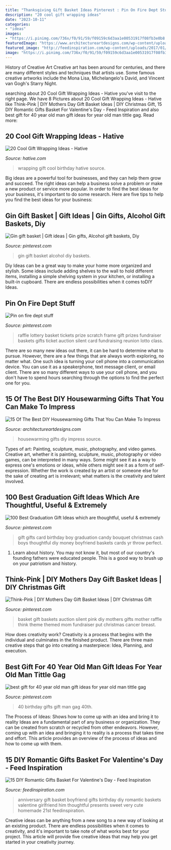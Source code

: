 ```yaml
---
title: "Thanksgiving Gift Basket Ideas Pinterest : Pin On Fire Dept Stuff"
description: "20 cool gift wrapping ideas"
date: "2023-10-11"
categories:
- "ideas"
images:
- "https://i.pinimg.com/736x/f0/91/59/f09159c6d3aa1e00531917f08fb3e0b8.jpg"
featuredImage: "https://www.architectureartdesigns.com/wp-content/uploads/2017/01/15-Of-The-Best-DIY-Housewarming-Gifts-That-You-Can-Make-To-Impress-5.jpg"
featured_image: "http://feedinspiration.com/wp-content/uploads/2017/01/basket-for-your-valentine.jpg"
image: "https://i.pinimg.com/736x/f0/91/59/f09159c6d3aa1e00531917f08fb3e0b8.jpg"
---
```



History of Creative Art
Creative art has been around for centuries, and there are many different styles and techniques that artists use. Some famous creative artworks include the Mona Lisa, Michelangelo's David, and Vincent van Gogh's Starry Night.

	

		
searching about 20 Cool Gift Wrapping Ideas - Hative you've visit to the right page. We have 8 Pictures about 20 Cool Gift Wrapping Ideas - Hative like Think-Pink | DIY Mothers Day Gift Basket Ideas | DIY Christmas Gift, 15 DIY Romantic Gifts Basket For Valentine&#039;s Day - Feed Inspiration and also best gift for 40 year old man gift ideas for year old man tittle gag. Read more:
		
    
## 20 Cool Gift Wrapping Ideas - Hative

<img loading=lazy src="http://hative.com/wp-content/uploads/2014/10/gift-wrapping-ideas/3-cool-gift-wrapping-ideas.jpg" onerror="this.onerror=null;this.src='https://tse2.mm.bing.net/th?id=OIP.IumchR58nq-vAcfGyDOSDAHaJ4&amp;pid=15.1';" alt="20 Cool Gift Wrapping Ideas - Hative">

_Source: hative.com_

>wrapping gift cool birthday hative source. 

	

Big ideas are a powerful tool for businesses, and they can help them grow and succeed. The right ideas can help a business solve a problem or make a new product or service more popular. In order to find the best ideas for your business, it's important to do some research. Here are five tips to help you find the best ideas for your business:

    
## Gin Gift Basket | Gift Ideas | Gin Gifts, Alcohol Gift Baskets, Diy

<img loading=lazy src="https://i.pinimg.com/736x/31/03/d0/3103d016eb8da188cf7016015f96e1e8.jpg?b=t" onerror="this.onerror=null;this.src='https://tse4.mm.bing.net/th?id=OIP.Aqgpwl0dpQYruTXzpFvcGAHaJ3&amp;pid=15.1';" alt="Gin gift basket | Gift ideas | Gin gifts, Alcohol gift baskets, Diy">

_Source: pinterest.com_

>gin gift basket alcohol diy baskets. 

	

Diy Ideas can be a great way to make your home more organized and stylish. Some ideas include adding shelves to the wall to hold different items, installing a simple shelving system in your kitchen, or installing a built-in cupboard. There are endless possibilities when it comes toDIY Ideas.

    
## Pin On Fire Dept Stuff

<img loading=lazy src="https://i.pinimg.com/736x/8a/6f/4f/8a6f4fa2ddf393265b5bba3e7e23efbb.jpg" onerror="this.onerror=null;this.src='https://tse2.mm.bing.net/th?id=OIP.2mYRXZliArE3EBVPmpl1cwHaJ3&amp;pid=15.1';" alt="Pin on fire dept stuff">

_Source: pinterest.com_

>raffle lottery basket tickets prize scratch frame gift prizes fundraiser baskets gifts ticket auction silent card fundraising reunion lotto class. 

	

There are so many new ideas out there, it can be hard to determine what to pursue. However, there are a few things that are always worth exploring, no matter what. One such idea is turning your cell phone into a communication device. You can use it as a speakerphone, text message client, or email client. There are so many different ways to use your cell phone, and you don't have to spend hours searching through the options to find the perfect one for you.

    
## 15 Of The Best DIY Housewarming Gifts That You Can Make To Impress

<img loading=lazy src="https://www.architectureartdesigns.com/wp-content/uploads/2017/01/15-Of-The-Best-DIY-Housewarming-Gifts-That-You-Can-Make-To-Impress-5.jpg" onerror="this.onerror=null;this.src='https://tse3.mm.bing.net/th?id=OIP.6efvdW4AEDn1s8FRWAgPxwHaK5&amp;pid=15.1';" alt="15 Of The Best DIY Housewarming Gifts That You Can Make To Impress">

_Source: architectureartdesigns.com_

>housewarming gifts diy impress source. 

	

Types of art: Painting, sculpture, music, photography, and video games.
Creative art, whether it is painting, sculpture, music, photography or video games, can be interpreted in many ways. Some might see it as a way to express one's emotions or ideas, while others might see it as a form of self-expression. Whether the work is created by an artist or someone else for the sake of creating art is irrelevant; what matters is the creativity and talent involved.

    
## 100 Best Graduation Gift Ideas Which Are Thoughtful, Useful &amp; Extremely

<img loading=lazy src="https://i.pinimg.com/736x/2d/a3/ce/2da3ce827766e33478a73beccde2123e.jpg" onerror="this.onerror=null;this.src='https://tse3.mm.bing.net/th?id=OIP.g8NLJ9a2sC1OWz3yTmJRtAHaJ4&amp;pid=15.1';" alt="100 Best Graduation Gift Ideas which are thoughtful, useful &amp; extremely">

_Source: pinterest.com_

>gift gifts card birthday boy graduation candy bouquet christmas cash boys thoughtful diy money boyfriend baskets cards yr throw perfect. 

	

1) Learn about history. You may not know it, but most of our country's founding fathers were educated people. This is a good way to brush up on your patriotism and history. 

    
## Think-Pink | DIY Mothers Day Gift Basket Ideas | DIY Christmas Gift

<img loading=lazy src="https://i.pinimg.com/736x/84/3d/ee/843deeaf3257731cc14b5f96d48d9801--diy-mothers-day-gift-basket-ideas-diy-mothers-day-gifts.jpg" onerror="this.onerror=null;this.src='https://tse3.mm.bing.net/th?id=OIP.pW0YCPAgskDKsFXNnlxpHgHaJ4&amp;pid=15.1';" alt="Think-Pink | DIY Mothers Day Gift Basket Ideas | DIY Christmas Gift">

_Source: pinterest.com_

>basket gift baskets auction silent pink diy mothers gifts mother raffle think theme themed mom fundraiser put christmas cancer breast. 

	

How does creativity work?
Creativity is a process that begins with the individual and culminates in the finished product. There are three main creative steps that go into creating a masterpiece: Idea, Planning, and execution.

    
## Best Gift For 40 Year Old Man Gift Ideas For Year Old Man Tittle Gag

<img loading=lazy src="https://i.pinimg.com/736x/f0/91/59/f09159c6d3aa1e00531917f08fb3e0b8.jpg" onerror="this.onerror=null;this.src='https://tse2.mm.bing.net/th?id=OIP.1HzL9FhnrXnqm3YwsOX_0gHaJ3&amp;pid=15.1';" alt="best gift for 40 year old man gift ideas for year old man tittle gag">

_Source: pinterest.com_

>40 birthday gifts gift man gag 40th. 

	

The Process of Ideas: Shows how to come up with an idea and bring it to reality
Ideas are a fundamental part of any business or organization. They can be created from scratch or recycled from other endeavors. However, coming up with an idea and bringing it to reality is a process that takes time and effort. This article provides an overview of the process of ideas and how to come up with them.

    
## 15 DIY Romantic Gifts Basket For Valentine&#039;s Day - Feed Inspiration

<img loading=lazy src="http://feedinspiration.com/wp-content/uploads/2017/01/basket-for-your-valentine.jpg" onerror="this.onerror=null;this.src='https://tse1.mm.bing.net/th?id=OIP.d14FbnFmLnZVHP4WNbbPBgHaJ3&amp;pid=15.1';" alt="15 DIY Romantic Gifts Basket For Valentine&#039;s Day - Feed Inspiration">

_Source: feedinspiration.com_

>anniversary gift basket boyfriend gifts birthday diy romantic baskets valentine girlfriend him thoughtful presents sweet very cute homemade 21st feedinspiration. 

	

Creative ideas can be anything from a new song to a new way of looking at an existing product. There are endless possibilities when it comes to creativity, and it's important to take note of what works best for your project. This article will provide five creative ideas that may help you get started in your creativity journey.

